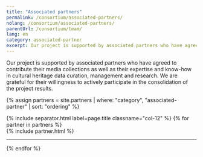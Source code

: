 ```yaml
---
title: "Associated partners"
permalink: /consortium/associated-partners/
nolang: /consortium/associated-partners/
parentUrl: /consortium/team/
lang: en
category: associated-partner
excerpt: Our project is supported by associated partners who have agreed to contribute their media collections, expertise and know-how.
---
```


Our project is supported by associated partners who have agreed to contribute their media collections as well as their expertise and know-how in cultural heritage data curation, management and research. We are grateful for their willingness to actively participate in the consolidation of the project results.



{% assign partners = site.partners | where: "category", "associated-partner" | sort: "ordering" %}

<div class="container-fluid g-0">
  <div class="row g-0">
    {% include separator.html label=page.title classname="col-12" %} {% for
    partner in partners %}
    <div >
      {% include partner.html %}
    </div>
    <hr class="h-1px mt-3" />
    {% endfor %}
  </div>
</div>